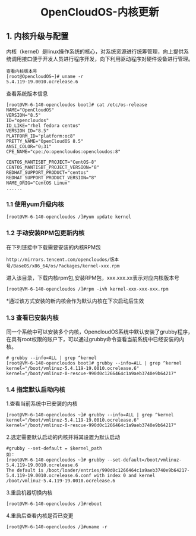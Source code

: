 
# <center> OpenCloudOS-内核更新</center>


## 1. 内核升级与配置

内核（kernel）是linux操作系统的核心，对系统资源进行统筹管理，向上提供系统调用接口便于开发人员进行程序开发，向下利用驱动程序对硬件设备进行管理。
```
查看内核版本号
[root@OpencloudOS~]# uname -r
5.4.119-19.0010.ocrelease.6
```

查看系统版本信息
```
[root@VM-6-140-opencloudos boot]# cat /etc/os-release
NAME="OpenCloudOS"
VERSION="8.5"
ID="opencloudos"
ID_LIKE="rhel fedora centos"
VERSION_ID="8.5"
PLATFORM_ID="platform:oc8"
PRETTY_NAME="OpenCloudOS 8.5"
ANSI_COLOR="0;31"
CPE_NAME="cpe:/o:opencloudos:opencloudos:8"

CENTOS_MANTISBT_PROJECT="CentOS-8"
CENTOS_MANTISBT_PROJECT_VERSION="8"
REDHAT_SUPPORT_PRODUCT="centos"
REDHAT_SUPPORT_PRODUCT_VERSION="8"
NAME_ORIG="CentOS Linux"
......
```

### 1.1 使用yum升级内核

```
[root@VM-6-140-opencloudos /]#yum update kernel
```
### 1.2 手动安装RPM包更新内核

在下列链接中下载需要安装的内核RPM包
```
http://mirrors.tencent.com/opencloudos/版本号/BaseOS/x86_64/os/Packages/kernel-xxx.rpm
```
进入该目录，下载内核rpm包,安装RPM包，xxx.xxx.xx表示对应内核版本号
```
[root@VM-6-140-opencloudos /]#rpm -ivh kernel-xxx-xxx-xxx.rpm
```
*通过该方式安装的新内核会作为默认内核在下次启动后生效


### 1.3 查看已安装内核

同一个系统中可以安装多个内核，OpencloudOS系统中默认安装了grubby程序，在具有root权限的账户下，可以通过grubby命令查看当前系统中已经安装的内核。

```
# grubby --info=ALL | grep ^kernel
[root@VM-6-140-opencloudos boot]# grubby --info=ALL | grep ^kernel
kernel="/boot/vmlinuz-5.4.119-19.0010.ocrelease.6"
kernel="/boot/vmlinuz-0-rescue-990d0c1266464c1a9aeb3740e9b64217"
```
### 1.4 指定默认启动内核

1.查看当前系统中已安装的内核
```
[root@VM-6-140-opencloudos ~]# grubby --info=ALL | grep ^kernel
kernel="/boot/vmlinuz-5.4.119-19.0010.ocrelease.6"
kernel="/boot/vmlinuz-0-rescue-990d0c1266464c1a9aeb3740e9b64217"
```
2.选定需要默认启动的内核并将其设置为默认启动
```
#grubby --set-default = $kernel_path
如：
[root@VM-6-140-opencloudos ~]# grubby --set-default=/boot/vmlinuz-5.4.119-19.0010.ocrelease.6
The default is /boot/loader/entries/990d0c1266464c1a9aeb3740e9b64217-5.4.119-19.0010.ocrelease.6.conf with index 0 and kernel /boot/vmlinuz-5.4.119-19.0010.ocrelease.6
```
3.重启机器切换内核
```
[root@VM-6-140-opencloudos /]#reboot
```
4.重启后查看内核是否已变更
```
[root@VM-6-140-opencloudos /]#uname -r
```

